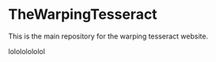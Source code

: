 # TheWarpingTesseract

This is the main repository for the warping tesseract website.

lolololololol

